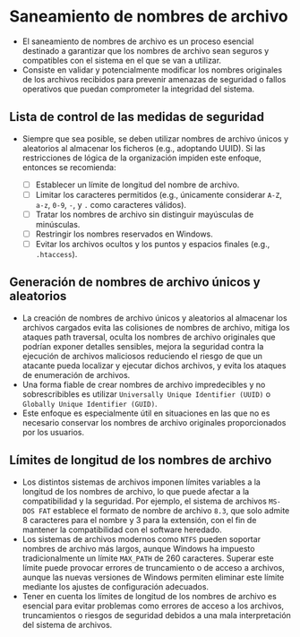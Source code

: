 # Saneamiento de nombres de archivo

* El saneamiento de nombres de archivo es un proceso esencial destinado a garantizar que los nombres de archivo sean seguros y compatibles con el sistema en el que se van a utilizar.
* Consiste en validar y potencialmente modificar los nombres originales de los archivos recibidos para prevenir amenazas de seguridad o fallos operativos que puedan comprometer la integridad del sistema.

## Lista de control de las medidas de seguridad

* Siempre que sea posible, se deben utilizar nombres de archivo únicos y aleatorios al almacenar los ficheros (e.g., adoptando UUID). Si las restricciones de lógica de la organización impiden este enfoque, entonces se recomienda:

  * [ ] Establecer un límite de longitud del nombre de archivo.
  * [ ] Limitar los caracteres permitidos (e.g., únicamente considerar `A-Z`, `a-z`, `0-9`, `-`, y `.` como caracteres válidos).
  * [ ] Tratar los nombres de archivo sin distinguir mayúsculas de minúsculas.
  * [ ] Restringir los nombres reservados en Windows.
  * [ ] Evitar los archivos ocultos y los puntos y espacios finales (e.g., `.htaccess`).

## Generación de nombres de archivo únicos y aleatorios

* La creación de nombres de archivo únicos y aleatorios al almacenar los archivos cargados evita las colisiones de nombres de archivo, mitiga los ataques path traversal, oculta los nombres de archivo originales que podrían exponer detalles sensibles, mejora la seguridad contra la ejecución de archivos maliciosos reduciendo el riesgo de que un atacante pueda localizar y ejecutar dichos archivos, y evita los ataques de enumeración de archivos.
* Una forma fiable de crear nombres de archivo impredecibles y no sobrescribibles es utilizar `Universally Unique Identifier (UUID)` o `Globally Unique Identifier (GUID)`.
* Este enfoque es especialmente útil en situaciones en las que no es necesario conservar los nombres de archivo originales proporcionados por los usuarios.

## Límites de longitud de los nombres de archivo

* Los distintos sistemas de archivos imponen límites variables a la longitud de los nombres de archivo, lo que puede afectar a la compatibilidad y la seguridad. Por ejemplo, el sistema de archivos `MS-DOS FAT` establece el formato de nombre de archivo `8.3`, que solo admite 8 caracteres para el nombre y 3 para la extensión, con el fin de mantener la compatibilidad con el software heredado.
* Los sistemas de archivos modernos como `NTFS` pueden soportar nombres de archivo más largos, aunque Windows ha impuesto tradicionalmente un límite `MAX_PATH` de 260 caracteres. Superar este límite puede provocar errores de truncamiento o de acceso a archivos, aunque las nuevas versiones de Windows permiten eliminar este límite mediante los ajustes de configuración adecuados.
* Tener en cuenta los límites de longitud de los nombres de archivo es esencial para evitar problemas como errores de acceso a los archivos, truncamientos o riesgos de seguridad debidos a una mala interpretación del sistema de archivos.
